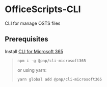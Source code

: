 # OfficeScripts-CLI
CLI for manage OSTS files


## Prerequisites

Install [CLI for Microsoft 365](https://pnp.github.io/cli-microsoft365/)
>
> ```
> npm i -g @pnp/cli-microsoft365
> ```
>
> or using yarn:
>
> ```
> yarn global add @pnp/cli-microsoft365
> ```
